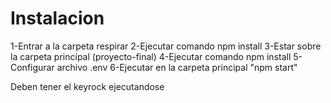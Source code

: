 # Instalacion

1-Entrar a la carpeta respirar
2-Ejecutar comando npm install
3-Estar sobre la carpeta principal (proyecto-final)
4-Ejecutar comando npm install
5-Configurar archivo .env
6-Ejecutar en la carpeta principal "npm start"

Deben tener el keyrock ejecutandose
